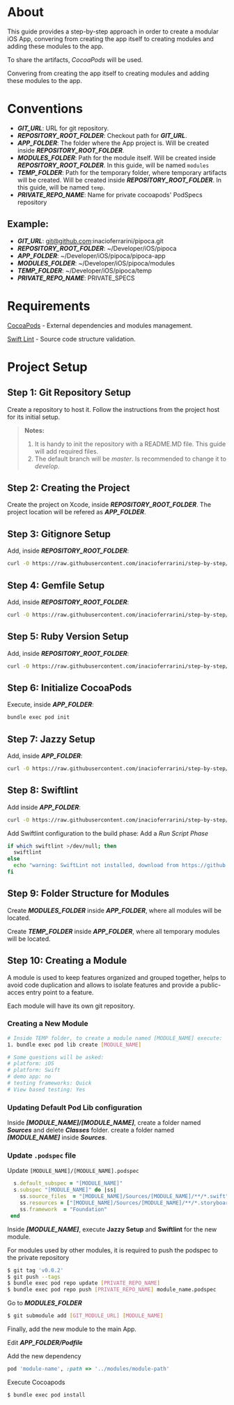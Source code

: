 # About

This guide provides a step-by-step approach in order to create a modular iOS App, convering from creating the app itself to creating modules and adding these modules to the app.

To share the artifacts, *CocoaPods* will be used.

Convering from creating the app itself to creating modules and adding these modules to the app.

# Conventions

* ***GIT_URL***: URL for git repository.
* ***REPOSITORY_ROOT_FOLDER***: Checkout path for ***GIT_URL***.
* ***APP_FOLDER***: The folder where the App project is. Will be created inside ***REPOSITORY_ROOT_FOLDER***.
* ***MODULES_FOLDER***: Path for the module itself. Will be created inside ***REPOSITORY_ROOT_FOLDER***. In this guide, will be named `modules`
* ***TEMP_FOLDER***: Path for the temporary folder, where temporary artifacts will be created. Will be created inside ***REPOSITORY_ROOT_FOLDER***. In this guide, will be named `temp`.
* ***PRIVATE_REPO_NAME***: Name for private cocoapods' PodSpecs repository

## Example:

* ***GIT_URL***: git@github.com:inacioferrarini/pipoca.git
* ***REPOSITORY_ROOT_FOLDER***: ~/Developer/iOS/pipoca
* ***APP_FOLDER***: ~/Developer/iOS/pipoca/pipoca-app
* ***MODULES_FOLDER***: ~/Developer/iOS/pipoca/modules
* ***TEMP_FOLDER***: ~/Developer/iOS/pipoca/temp
* ***PRIVATE_REPO_NAME***: PRIVATE_SPECS

# Requirements

[CocoaPods](cocoapods-setup.md) - External dependencies and modules management.

[Swift Lint](swift-lint-setup.md) - Source code structure validation.

# Project Setup

## Step 1: Git Repository Setup

Create a repository to host it. Follow the instructions from the project host for its initial setup.

> **Notes:**
> 1. It is handy to init the repository with a README.MD file. This guide will add required files.
> 1. The default branch will be *master*. Is recommended to change it to *develop*.

## Step 2: Creating the Project

Create the project on Xcode, inside ***REPOSITORY_ROOT_FOLDER***. The project location will be refered as ***APP_FOLDER***.

## Step 3: Gitignore Setup

Add, inside ***REPOSITORY_ROOT_FOLDER***:

```bash
curl -O https://raw.githubusercontent.com/inacioferrarini/step-by-step/master/resources/.gitignore
```

## Step 4: Gemfile Setup

Add, inside ***REPOSITORY_ROOT_FOLDER***:

```bash
curl -O https://raw.githubusercontent.com/inacioferrarini/step-by-step/master/resources/Gemfile
```

## Step 5: Ruby Version Setup

Add, inside ***REPOSITORY_ROOT_FOLDER***:

```bash
curl -O https://raw.githubusercontent.com/inacioferrarini/step-by-step/master/resources/.ruby-version
```

## Step 6: Initialize CocoaPods

Execute, inside ***APP_FOLDER***:

```bash
bundle exec pod init
```

## Step 7: Jazzy Setup

Add, inside ***APP_FOLDER***:

```bash
curl -O https://raw.githubusercontent.com/inacioferrarini/step-by-step/master/resources/.jazzy.yml
```

## Step 8: Swiftlint

Add inside ***APP_FOLDER***:

```bash
curl -O https://raw.githubusercontent.com/inacioferrarini/step-by-step/master/resources/.swiftlint.yml
```

Add Swiftlint configuration to the build phase:
Add a *Run Script Phase*
```bash
if which swiftlint >/dev/null; then
  swiftlint
else
  echo "warning: SwiftLint not installed, download from https://github.com/realm/SwiftLint"
fi
```

## Step 9: Folder Structure for Modules

Create ***MODULES_FOLDER*** inside ***APP_FOLDER***, where all modules will be located.

Create ***TEMP_FOLDER*** inside ***APP_FOLDER***, where all temporary modules will be located.

## Step 10: Creating a Module

A module is used to keep features organized and grouped together, helps to avoid code duplication and allows to isolate features and provide a public-acces entry point to a feature.

Each module will have its own git repository.

### Creating a New Module

```bash
# Inside TEMP folder, to create a module named [MODULE_NAME] execute:
1. bundle exec pod lib create [MODULE_NAME]

# Some questions will be asked:
# platform: iOS
# platform: Swift
# demo app: no
# testing frameworks: Quick
# View based testing: Yes
```

### Updating Default Pod Lib configuration

Inside ***[MODULE_NAME]/[MODULE_NAME]***, create a folder named ***Sources*** and delete ***Classes*** folder.
create a folder named ***[MODULE_NAME]*** inside ***Sources***.

### Update `.podspec` file

Update `[MODULE_NAME]/[MODULE_NAME].podspec`
```ruby
  s.default_subspec = "[MODULE_NAME]"
  s.subspec "[MODULE_NAME]" do |ss|
    ss.source_files  = "[MODULE_NAME]/Sources/[MODULE_NAME]/**/*.swift"
    ss.resources = ["[MODULE_NAME]/Sources/[MODULE_NAME]/**/*.storyboard"]
    ss.framework  = "Foundation"
 end
```

Inside ***[MODULE_NAME]***, execute **Jazzy Setup** and **Swiftlint** for the new module.

For modules used by other modules, it is required to push the podspec to the private repository
```bash
$ git tag 'v0.0.2'
$ git push --tags
$ bundle exec pod repo update [PRIVATE_REPO_NAME]
$ bundle exec pod repo push [PRIVATE_REPO_NAME] module_name.podspec
```

Go to ***MODULES_FOLDER***

```bash
$ git submodule add [GIT_MODULE_URL] [MODULE_NAME]
```

Finally, add the new module to the main App.

Edit ***APP_FOLDER/Podfile***

Add the new dependency

```ruby
pod 'module-name', :path => '../modules/module-path'
```

Execute Cocoapods

```bash
$ bundle exec pod install
```